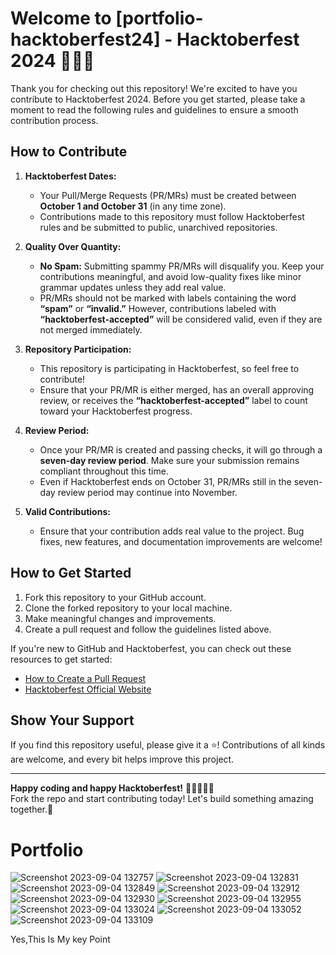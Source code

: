 # Welcome to [portfolio-hacktoberfest24] - Hacktoberfest 2024 🐙🦥🎉

Thank you for checking out this repository! We're excited to have you contribute to Hacktoberfest 2024. Before you get started, please take a moment to read the following rules and guidelines to ensure a smooth contribution process.

## How to Contribute

1. **Hacktoberfest Dates:**
   - Your Pull/Merge Requests (PR/MRs) must be created between **October 1 and October 31** (in any time zone).
   - Contributions made to this repository must follow Hacktoberfest rules and be submitted to public, unarchived repositories.

2. **Quality Over Quantity:**
   - **No Spam:** Submitting spammy PR/MRs will disqualify you. Keep your contributions meaningful, and avoid low-quality fixes like minor grammar updates unless they add real value.
   - PR/MRs should not be marked with labels containing the word **“spam”** or **“invalid.”** However, contributions labeled with **“hacktoberfest-accepted”** will be considered valid, even if they are not merged immediately.

3. **Repository Participation:**
   - This repository is participating in Hacktoberfest, so feel free to contribute!
   - Ensure that your PR/MR is either merged, has an overall approving review, or receives the **“hacktoberfest-accepted”** label to count toward your Hacktoberfest progress.

4. **Review Period:**
   - Once your PR/MR is created and passing checks, it will go through a **seven-day review period**. Make sure your submission remains compliant throughout this time.
   - Even if Hacktoberfest ends on October 31, PR/MRs still in the seven-day review period may continue into November.

5. **Valid Contributions:**
   - Ensure that your contribution adds real value to the project. Bug fixes, new features, and documentation improvements are welcome!

## How to Get Started

1. Fork this repository to your GitHub account.
2. Clone the forked repository to your local machine.
3. Make meaningful changes and improvements.
4. Create a pull request and follow the guidelines listed above.

If you're new to GitHub and Hacktoberfest, you can check out these resources to get started:
- [How to Create a Pull Request](https://docs.github.com/en/github/collaborating-with-issues-and-pull-requests/creating-a-pull-request)
- [Hacktoberfest Official Website](https://hacktoberfest.com)

## Show Your Support

If you find this repository useful, please give it a ⭐! Contributions of all kinds are welcome, and every bit helps improve this project.

---

**Happy coding and happy Hacktoberfest!** 👨‍💻👩‍💻🦥  
Fork the repo and start contributing today! Let's build something amazing together.🚀

# Portfolio
![Screenshot 2023-09-04 132757](https://github.com/skanarul8002/Portfolio/assets/112712827/d0f9cba8-19da-4ca7-b017-8e216720d8c8)
![Screenshot 2023-09-04 132831](https://github.com/skanarul8002/Portfolio/assets/112712827/ad71e33f-f514-413a-92dd-a670044e2822)
![Screenshot 2023-09-04 132849](https://github.com/skanarul8002/Portfolio/assets/112712827/ea065cf9-5e51-47dc-83b9-821943f2f70a)
![Screenshot 2023-09-04 132912](https://github.com/skanarul8002/Portfolio/assets/112712827/f77a1c27-a263-4853-9f0f-040d3e3a9cd1)
![Screenshot 2023-09-04 132930](https://github.com/skanarul8002/Portfolio/assets/112712827/7b367d26-eecb-48af-9fc9-4e9f0af98853)
![Screenshot 2023-09-04 132955](https://github.com/skanarul8002/Portfolio/assets/112712827/3ae0b64e-7d8f-4a3b-a0f0-eff542081189)
![Screenshot 2023-09-04 133024](https://github.com/skanarul8002/Portfolio/assets/112712827/09a77c49-ebe1-44a9-b122-ca6be47f2a4a)
![Screenshot 2023-09-04 133052](https://github.com/skanarul8002/Portfolio/assets/112712827/b70f03b7-e4a3-4cc9-8e61-0e99a5c373e1)
![Screenshot 2023-09-04 133109](https://github.com/skanarul8002/Portfolio/assets/112712827/872cfd21-5507-47a7-a45a-938e9794c2d4)

Yes,This Is My key Point
